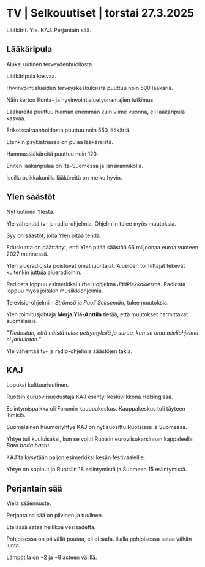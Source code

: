 # TV \| Selkouutiset \| torstai 27.3.2025

Lääkärit. Yle. KAJ. Perjantain sää.

## Lääkäripula

Aluksi uutinen terveydenhuollosta.

Lääkäripula kasvaa.

Hyvinvointialueiden terveyskeskuksista puuttuu noin 500 lääkäriä.

Näin kertoo Kunta- ja hyvinvointialuetyönantajien tutkimus.

Lääkäreitä puuttuu hieman enemmän kuin viime vuonna, eli lääkäripula kasvaa.

Erikoissairaanhoidosta puuttuu noin 550 lääkäriä.

Etenkin psykiatriassa on pulaa lääkäreistä.

Hammaslääkäreitä puuttuu noin 120.

Eniten lääkäripulaa on Itä-Suomessa ja länsirannikolla.

Isoilla paikkakunilla lääkäreitä on melko hyvin.

## Ylen säästöt

Nyt uutinen Ylestä.

Yle vähentää tv- ja radio-ohjelmia. Ohjelmiin tulee myös muutoksia.

Syy on säästöt, joita Ylen pitää tehdä.

Eduskunta on päättänyt, että Ylen pitää säästää 66 miljoonaa euroa vuoteen 2027 mennessä.

Ylen alueradioista poistuvat omat juontajat. Alueiden toimittajat tekevät kuitenkin juttuja alueradioihin.

Radiosta loppuu esimerkiksi urheiluohjelma *Jääkiekkokierros*. Radiosta loppuu myös joitakin musiikkiohjelmia.

Televisio-ohjelmiin *Strömsö* ja *Puoli Seitsemän*, tulee muutoksia.

Ylen toimitusjohtaja **Merja Ylä-Anttila** tietää, että muutokset harmittavat suomalaisia.

*"Tiedostan, että näistä tulee pettymyksiä ja surua, kun se oma mieliohjelma ei jatkukaan."*

Yle vähentää tv- ja radio-ohjelmia säästöjen takia.

## KAJ

Lopuksi kulttuuriuutinen.

Ruotsin euruoviisuedustaja KAJ esiintyi keskiviikkona Helsingissä.

Esiintymispaikka oli Forumin kauppakeskus. Kauppakeskus tuli täyteen ihmisiä.

Suomalainen huumoriyhtye KAJ on nyt suosittu Ruotsissa ja Suomessa.

Yhtye tuli kuuluisaksi, kun se voitti Ruotsin euroviisukarsinnan kappaleella *Bara bada bastu*.

KAJ´ta kysytään paljon esimerkiksi kesän festivaaleille.

Yhtye on sopinut jo Ruotsiin 18 esiintymistä ja Suomeen 15 esiintymistä.

## Perjantain sää

Vielä sääennuste.

Perjantaina sää on pilvinen ja tuulinen.

Etelässä sataa heikkoa vesisadetta.

Pohjoisessa on päivällä poutaa, eli ei sada. Illalla pohjoisessa sataa vähän lunta.

Lämpötila on +2 ja +8 asteen välillä.

